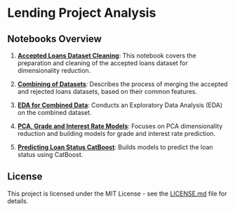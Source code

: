# Lending Project Analysis

## Notebooks Overview

1. **[Accepted Loans Dataset Cleaning](./Accepted%20Loans%20Dataset%20Cleaning.ipynb)**: 
   This notebook covers the preparation and cleaning of the accepted loans dataset for dimensionality reduction.

2. **[Combining of Datasets](./Combining%20of%20datasets.ipynb)**: 
   Describes the process of merging the accepted and rejected loans datasets, based on their common features.

3. **[EDA for Combined Data](./EDA%20for%20Combined%20Data.ipynb)**: 
   Conducts an Exploratory Data Analysis (EDA) on the combined dataset.

4. **[PCA, Grade and Interest Rate Models](./PCA%20grade%20and%20interest%20rate%20models.ipynb)**: 
   Focuses on PCA dimensionality reduction and building models for grade and interest rate prediction.

5. **[Predicting Loan Status CatBoost](./Predicting%20Loan%20Status%20CatBoost.ipynb)**: 
   Builds models to predict the loan status using CatBoost.

## License
This project is licensed under the MIT License - see the [LICENSE.md](./LICENSE.md) file for details.
